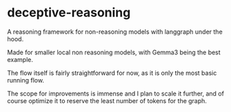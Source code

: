# deceptive-reasoning
A reasoning framework for non-reasoning models with langgraph under the hood. 

Made for smaller local non reasoning models, with Gemma3 being the best example. 

The flow itself is fairly straightforward for now, as it is only the most basic running flow.

The scope for improvements is immense and I plan to scale it further, and of course optimize it to reserve the least number of tokens for the graph. 
